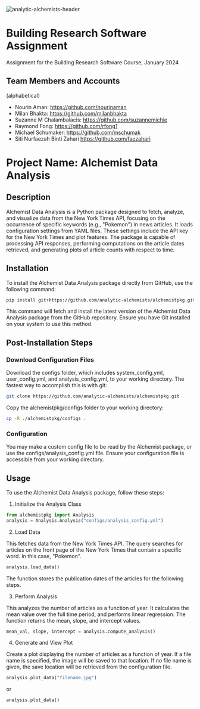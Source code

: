 ![analytic-alchemists-header](https://github.com/analytic-alchemists/alchemistpkg/assets/3884360/306b0521-2aa1-4cb4-b90b-58a7177fead1)
# Building Research Software Assignment
Assignment for the Building Research Software Course, January 2024

## Team Members and Accounts
(alphabetical)
- Nourin Aman: https://github.com/nourinaman
- Milan Bhakta: https://github.com/milanbhakta
- Suzanne M Chalambalacis: https://github.com/suzannemichie
- Raymond Fong: https://github.com/rfong1
- Michael Schumaker: https://github.com/mschumak
- Siti Nurfaezah Binti Zahari https://github.com/faezahari

# Project Name: Alchemist Data Analysis

## Description

Alchemist Data Analysis is a Python package designed to fetch, analyze, and visualize data from the New York Times API, focusing on the occurrence of specific keywords (e.g., "Pokemon") in news articles. It loads configuration settings from YAML files. These settings include the API key for the New York Times and plot features. The package is capable of processing API responses, performing computations on the article dates retrieved, and generating plots of article counts with respect to time.

## Installation

To install the Alchemist Data Analysis package directly from GitHub, use the following command:
```bash
pip install git+https://github.com/analytic-alchemists/alchemistpkg.git
```
This command will fetch and install the latest version of the Alchemist Data Analysis package from the GitHub repository. Ensure you have Git installed on your system to use this method.

## Post-Installation Steps

### Download Configuration Files

Download the configs folder, which includes system_config.yml, user_config.yml, and analysis_config.yml, to your working directory. 
The fastest way to accomplish this is with git:
```bash
git clone https://github.com/analytic-alchemists/alchemistpkg.git
```

Copy the alchemistpkg/configs folder to your working directory:
```bash
cp -R ./alchemistpkg/configs .
```

### Configuration

You may make a custom config file to be read by the Alchemist package, or use the configs/analysis_config.yml file. Ensure your configuration file is accessible from your working directory.

## Usage
To use the Alchemist Data Analysis package, follow these steps:

1. Initialize the Analysis Class
```python
from alchemistpkg import Analysis
analysis = Analysis.Analysis("configs/analysis_config.yml")   
```

2. Load Data

This fetches data from the New York Times API. The query searches for articles on the front page
of the New York Times that contain a specific word. In this case, "Pokemon".
```python
analysis.load_data()
```
The function stores the publication dates of the articles for the following steps.

3. Perform Analysis

This analyzes the number of articles as a function of year. It calculates the mean value over
the full time period, and performs linear regression.
The function returns the mean, slope, and intercept values.
```python
mean_val, slope, intercept = analysis.compute_analysis()
```

4. Generate and View Plot

Create a plot displaying the number of articles as a function of year.
If a file name is specified, the image will be saved to that location. If no file name
is given, the save location will be retrieved from the configuration file.
```python
analysis.plot_data("filename.jpg")
```
or
```python
analysis.plot_data()
```
